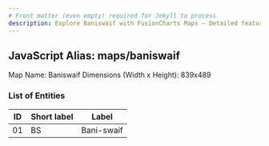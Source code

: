 ```yaml
---
# Front matter (even empty) required for Jekyll to process
description: Explore Baniswaif with FusionCharts Maps – Detailed features for seamless integration. Try now & enhance your data visualization today! 
---
```


## JavaScript Alias: maps/baniswaif

Map Name: Baniswaif
Dimensions (Width x Height): 839x489





### List of Entities

ID | Short label | Label
---|---|---|
01|BS|Bani-swaif

